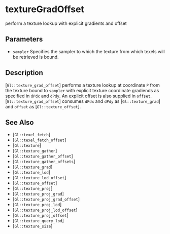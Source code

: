 # textureGradOffset
perform a texture lookup with explicit gradients and offset

## Parameters
- `sampler`
  Specifies the sampler to which the texture from which texels will be
  retrieved is bound.

## Description
[`Gl::texture_grad_offset`] performs a texture lookup at coordinate
  `P` from the texture bound to `sampler` with explicit texture
  coordinate gradiends as specified in `dPdx` and `dPdy`. An explicit
  offset is also supplied in `offset`. [`Gl::texture_grad_offset`]
  consumes `dPdx` and `dPdy` as [`Gl::texture_grad`] and `offset` as
  [`Gl::texture_offset`].

## See Also
- [`Gl::texel_fetch`]
- [`Gl::texel_fetch_offset`]
- [`Gl::texture`]
- [`Gl::texture_gather`]
- [`Gl::texture_gather_offset`]
- [`Gl::texture_gather_offsets`]
- [`Gl::texture_grad`]
- [`Gl::texture_lod`]
- [`Gl::texture_lod_offset`]
- [`Gl::texture_offset`]
- [`Gl::texture_proj`]
- [`Gl::texture_proj_grad`]
- [`Gl::texture_proj_grad_offset`]
- [`Gl::texture_proj_lod`]
- [`Gl::texture_proj_lod_offset`]
- [`Gl::texture_proj_offset`]
- [`Gl::texture_query_lod`]
- [`Gl::texture_size`]
